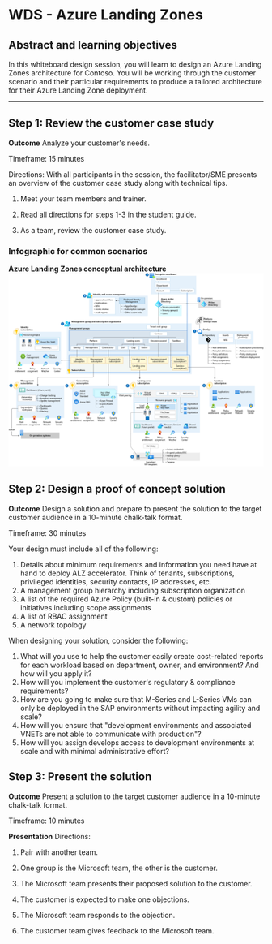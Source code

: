 # WDS - Azure Landing Zones

## Abstract and learning objectives

In this whiteboard design session, you will learn to design an Azure Landing Zones architecture for Contoso. You will be working through the customer scenario and their particular requirements to produce a tailored architecture for their Azure Landing Zone deployment.

---

## Step 1: Review the customer case study

**Outcome**
Analyze your customer's needs.

Timeframe: 15 minutes

Directions: With all participants in the session, the facilitator/SME presents an overview of the customer case study along with technical tips.

1. Meet your team members and trainer.

2. Read all directions for steps 1-3 in the student guide.

3. As a team, review the customer case study.

### Infographic for common scenarios

**Azure Landing Zones conceptual architecture**
![For many organizations, the ALZ conceptual architecture below represents the destination in their cloud adoption journey. It's a mature, scaled-out target architecture intended to help organizations operate successful cloud environments that drive their business while maintaining best practices for security and governance.](/102-Azure-Landing-Zones/images/alz_accelerator.png)

## Step 2: Design a proof of concept solution

**Outcome**
Design a solution and prepare to present the solution to the target customer audience in a 10-minute chalk-talk format.

Timeframe: 30 minutes

Your design must include all of the following:

1. Details about minimum requirements and information you need have at hand to deploy ALZ accelerator. Think of tenants, subscriptions, privileged identities, security contacts, IP addresses, etc.
2. A management group hierarchy including subscription organization
3. A list of the required Azure Policy (built-in & custom) policies or initiatives including scope assignments
4. A list of RBAC assignment
5. A network topology

When designing your solution, consider the following:

1. What will you use to help the customer easily create cost-related reports for each workload based on department, owner, and environment? And how will you apply it?
2. How will you implement the customer's regulatory & compliance requirements?
3. How are you going to make sure that M-Series and L-Series VMs can only be deployed in the SAP environments without impacting agility and scale?
4. How will you ensure that "development environments and associated VNETs are not able to communicate with production"?
5. How will you assign develops access to development environments at scale and with minimal administrative effort?

## Step 3: Present the solution

**Outcome**
Present a solution to the target customer audience in a 10-minute chalk-talk format.

Timeframe: 10 minutes

**Presentation**
Directions:

1. Pair with another team.

2. One group is the Microsoft team, the other is the customer.

3. The Microsoft team presents their proposed solution to the customer.

4. The customer is expected to make one objections.

5. The Microsoft team responds to the objection.

6. The customer team gives feedback to the Microsoft team.